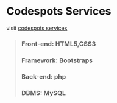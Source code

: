 # Codespots Services
visit [codespots services](https://codespotsco.000webhostapp.com/)

> ### Front-end: HTML5,CSS3
> ### Framework: Bootstraps
> ### Back-end: php
> ### DBMS: MySQL
